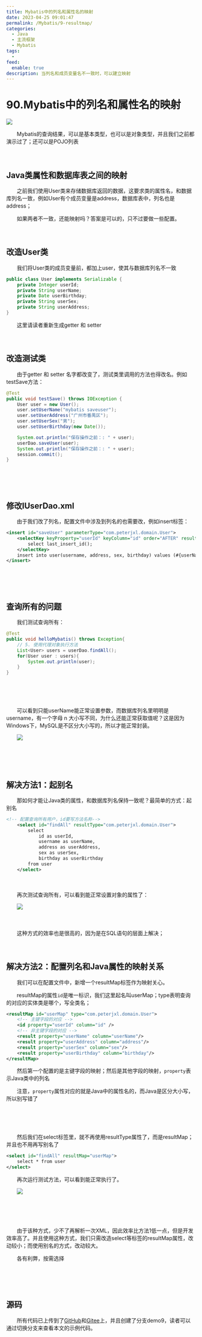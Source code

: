 ```yaml
---
title: Mybatis中的列名和属性名的映射
date: 2023-04-25 09:01:47
permalink: /Mybatis/9-resultmap/
categories:
  - Java
  - 主流框架
  - Mybatis
tags:
  - 
feed:
  enable: true
description: 当列名和成员变量名不一致时，可以建立映射
---
```

# 90.Mybatis中的列名和属性名的映射

![](https://image.peterjxl.com/blog/416.jpg)


　　Mybatis的查询结果，可以是基本类型，也可以是对象类型，并且我们之前都演示过了；还可以是POJO列表
<!-- more -->
　　‍

## Java类属性和数据库表之间的映射

　　之前我们使用User类来存储数据库返回的数据，这要求类的属性名，和数据库列名一致，例如User有个成员变量是address，数据库表中，列名也是address；

　　如果两者不一致，还能映射吗？答案是可以的，只不过要做一些配置。

　　‍

## 改造User类

　　我们将User类的成员变量前，都加上user，使其与数据库列名不一致

```java
public class User implements Serializable {
    private Integer userId;
    private String userName;
    private Date userBirthday;
    private String userSex;
    private String userAddress;
}
```

　　这里请读者重新生成getter 和 setter

　　‍

## 改造测试类

　　由于getter 和 setter 名字都改变了，测试类里调用的方法也得改名。例如testSave方法：

```java
@Test
public void testSave() throws IOException {
    User user = new User();
    user.setUserName("mybatis saveuser");
    user.setUserAddress("广州市番禺区");
    user.setUserSex("男");
    user.setUserBirthday(new Date());

    System.out.println("保存操作之前：: " + user);
    userDao.saveUser(user);
    System.out.println("保存操作之前：: " + user);
    session.commit();
}
```

　　‍

　　‍

## 修改IUserDao.xml

　　由于我们改了列名，配置文件中涉及到列名的也需要改，例如insert标签：

```xml
<insert id="saveUser" parameterType="com.peterjxl.domain.User">
    <selectKey keyProperty="userId" keyColumn="id" order="AFTER" resultType="int">
        select last_insert_id();
    </selectKey>
    insert into user(username, address, sex, birthday) values (#{userName}, #{userAddress}, #{userSex}, #{userBirthday})
</insert>
```

　　‍

　　‍

## 查询所有的问题

　　我们测试查询所有：

```java
@Test
public void helloMybatis() throws Exception{
    // 5. 使用代理对象执行方法
    List<User> users = userDao.findAll();
    for(User user : users){
        System.out.println(user);
    }
}
```

　　‍

　　‍

　　可以看到只能userName能正常设置参数，而数据库列名里明明是username，有一个字母 n 大小写不同，为什么还能正常获取值呢？这是因为Windows下，MySQL是不区分大小写的，所以才能正常封装。

　　​![](https://image.peterjxl.com/blog/image-20230418205633-qdwezme.png)​

　　‍

　　‍

## 解决方法1：起别名

　　那如何才能让Java类的属性，和数据库列名保持一致呢？最简单的方式：起别名

```xml
<!-- 配置查询所有用户，id要写方法名称-->
    <select id="findAll" resultType="com.peterjxl.domain.User">
        select
            id as userId,
            username as userName,
            address as userAddress,
            sex as userSex,
            birthday as userBirthday
        from user
    </select>
```

　　​

　　再次测试查询所有，可以看到能正常设置对象的属性了：

　　![](https://image.peterjxl.com/blog/image-20230418210244-mbprabo.png)

　　‍

　　这种方式的效率也是很高的，因为是在SQL语句的层面上解决；

　　​

## 解决方法2：配置列名和Java属性的映射关系

　　我们可以在配置文件中，新增一个resultMap标签作为映射关心。

　　resultMap的属性`id`​是唯一标识，我们这里起名叫userMap；type表明查询的对应的实体类是哪个，写全类名；

```xml
<resultMap id="userMap" type="com.peterjxl.domain.User">
    <!-- 主键字段的对应 -->
    <id property="userId" column="id" />
    <!-- 非主键字段的对应 -->
    <result property="userName" column="userName"/>
    <result property="userAddress" column="address"/>
    <result property="userSex" column="sex"/>
    <result property="userBirthday" column="birthday"/>
</resultMap>
```

　　然后第一个配置的是主键字段的映射；然后是其他字段的映射，`property`​表示Java类中的列名

　　注意，`property`​属性对应的就是Java中的属性名的，而Java是区分大小写，所以别写错了

　　‍

　　‍

　　然后我们在select标签里，就不再使用resultType属性了，而是resultMap；并且也不用再写别名了

```xml
<select id="findAll" resultMap="userMap">
    select * from user
</select>
```

　　再次运行测试方法，可以看到能正常执行了。

　　​![](https://image.peterjxl.com/blog/image-20230418212539-b0m64o8.png)​

　　‍

　　‍

　　由于该种方式，少不了再解析一次XML，因此效率比方法1低一点，但是开发效率高了。并且使用这种方式，我们只需改造select等标签的resultMap属性，改动较小；而使用别名的方式，改动较大。

　　各有利弊，按需选择

　　‍

　　‍

## 源码

　　所有代码已上传到了[GitHub](https://github.com/Peter-JXL/LearnMybatis)和[Gitee](https://gitee.com/peterjxl/LearnMybatis)上，并且创建了分支demo9，读者可以通过切换分支来查看本文的示例代码。
